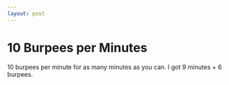 ```yaml
---
layout: post
---
```


10 Burpees per Minutes
======================

10 burpees per minute for as many minutes as you can. I got 9 minutes + 6 burpees.
